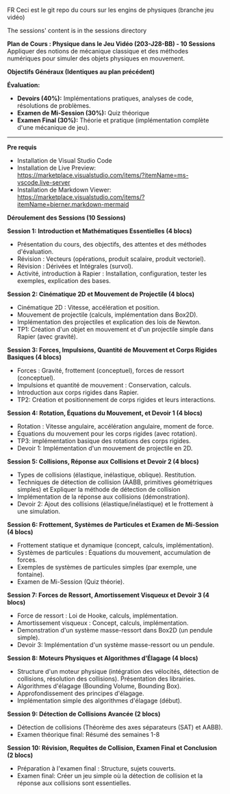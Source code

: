 FR
Ceci est le git repo du cours sur les engins de physiques (branche jeu vidéo)

The sessions' content is in the sessions directory

**Plan de Cours : Physique dans le Jeu Vidéo (203-J28-BB) - 10 Sessions**
Appliquer des notions de mécanique classique et des méthodes numériques pour simuler des objets physiques en mouvement.

**Objectifs Généraux (Identiques au plan précédent)**

**Évaluation:**

- **Devoirs (40%):** Implémentations pratiques, analyses de code, résolutions de problèmes.
- **Examen de Mi-Session (30%):** Quiz théorique
- **Examen Final (30%):** Théorie et pratique (implémentation complète d'une mécanique de jeu).

---

**Pre requis**

- Installation de Visual Studio Code
- Installation de Live Preview: https://marketplace.visualstudio.com/items/?itemName=ms-vscode.live-server
- Installation de Markdown Viewer: https://marketplace.visualstudio.com/items/?itemName=bierner.markdown-mermaid

**Déroulement des Sessions (10 Sessions)**

**Session 1: Introduction et Mathématiques Essentielles (4 blocs)**

- Présentation du cours, des objectifs, des attentes et des méthodes d'évaluation.
- Révision : Vecteurs (opérations, produit scalaire, produit vectoriel).
- Révision : Dérivées et Intégrales (survol).
- Activité, introduction à Rapier : Installation, configuration, tester les exemples, explication des bases.

**Session 2: Cinématique 2D et Mouvement de Projectile (4 blocs)**

- Cinématique 2D : Vitesse, accélération  et position.
- Mouvement de projectile (calculs, implémentation dans Box2D).
- Implémentation des projectiles et explication des lois de Newton.
- TP1: Création d'un objet en mouvement et d'un projectile simple dans Rapier (avec gravité).

**Session 3: Forces, Impulsions, Quantité de Mouvement et Corps Rigides Basiques (4 blocs)**

- Forces : Gravité, frottement (conceptuel), forces de ressort (conceptuel).
- Impulsions et quantité de mouvement : Conservation, calculs.
- Introduction aux corps rigides dans Rapier.
- TP2: Création et positionnement de corps rigides et leurs interactions.

**Session 4: Rotation, Équations du Mouvement, et Devoir 1 (4 blocs)**

- Rotation : Vitesse angulaire, accélération angulaire, moment de force.
- Équations du mouvement pour les corps rigides (avec rotation).
- TP3: implémentation basique des rotations des corps rigides.
- Devoir 1: Implémentation d'un mouvement de projectile en 2D.

**Session 5: Collisions, Réponse aux Collisions et Devoir 2 (4 blocs)**

- Types de collisions (élastique, inélastique, oblique). Restitution.
- Techniques de détection de collision (AABB, primitives géométriques simples) et Expliquer la méthode de détection de collision
- Implémentation de la réponse aux collisions (démonstration).
- Devoir 2: Ajout des collisions (élastique/inélastique) et le frottement à une simulation.

**Session 6: Frottement, Systèmes de Particules et Examen de Mi-Session (4 blocs)**

- Frottement statique et dynamique (concept, calculs, implémentation).
- Systèmes de particules : Équations du mouvement, accumulation de forces.
- Exemples de systèmes de particules simples (par exemple, une fontaine).
- Examen de Mi-Session (Quiz théorie).

**Session 7: Forces de Ressort, Amortissement Visqueux et Devoir 3 (4 blocs)**

- Force de ressort : Loi de Hooke, calculs, implémentation.
- Amortissement visqueux : Concept, calculs, implémentation.
- Demonstration d'un système masse-ressort dans Box2D (un pendule simple).
- Devoir 3: Implémentation d'un système masse-ressort ou un pendule.

**Session 8: Moteurs Physiques et Algorithmes d'Élagage (4 blocs)**

- Structure d'un moteur physique (intégration des vélocités, détection de collisions, résolution des collisions). Présentation des librairies.
- Algorithmes d'élagage (Bounding Volume, Bounding Box).
- Approfondissement des principes d'élagage.
- Implémentation simple des algorithmes d'élagage (début).

**Session 9: Détection de Collisions Avancée (2 blocs)**

- Détection de collisions (Théorème des axes séparateurs (SAT) et AABB).
- Examen théorique final: Résumé des semaines 1-8

**Session 10: Révision, Requêtes de Collision, Examen Final et Conclusion (2 blocs)**

- Préparation à l'examen final : Structure, sujets couverts.
- Examen final: Créer un jeu simple où la détection de collision et la réponse aux collisions sont essentielles.
